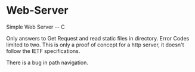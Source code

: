 # Web-Server
Simple Web Server -- C

Only answers to Get Request and read static files in directory. Error Codes limited to two. This is only a proof of concept for a http server, it doesn't follow the IETF specifications.

There is a bug in path navigation.
